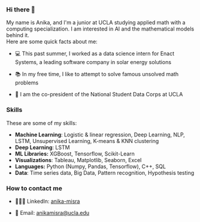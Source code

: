 ### Hi there 👋 ###
My name is Anika, and I'm a junior at UCLA studying applied math with a computing specialization. I am interested in AI and the mathematical models behind it.  
Here are some quick facts about me: 

- 💻 This past summer, I worked as a data science intern for Enact Systems, a leading software company in solar energy solutions  

- 📚 In my free time, I like to attempt to solve famous unsolved math problems

- 👥 I am the co-president of the National Student Data Corps at UCLA

### Skills ### 
These are some of my skills: 

- **Machine Learning**: Logistic & linear regression, Deep Learning, NLP, LSTM, Unsupervised Learning, K-means & KNN clustering
- **Deep Learning**: LSTM
- **ML Libraries:** XGBoost, Tensorflow, Scikit-Learn
- **Visualizations**: Tableau, Matplotlib, Seaborn, Excel  
- **Languages:** Python (Numpy, Pandas, Tensorflow), C++, SQL
- **Data**: Time series data, Big Data, Pattern recognition, Hypothesis testing

### How to contact me ### 
- 👨🏻‍💻 LinkedIn: [anika-misra](https://www.linkedin.com/in/anika-misra/)

- 📧 Email: anikamisra@ucla.edu
